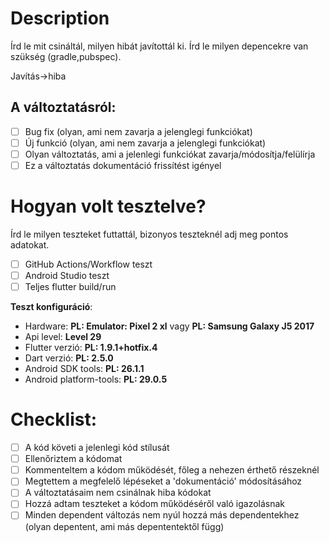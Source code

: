 # Description

Írd le mit csináltál, milyen hibát javítottál ki. Írd le milyen depencekre van szükség (gradle,pubspec).

Javítás->hiba

## A változtatásról:

- [ ] Bug fix (olyan, ami nem zavarja a jelenglegi funkciókat)
- [ ] Új funkció (olyan, ami nem zavarja a jelenglegi funkciókat)
- [ ] Olyan változtatás, ami a jelenlegi funkciókat zavarja/módosítja/felülírja
- [ ] Ez a változtatás dokumentáció frissítést igényel

# Hogyan volt tesztelve?

Írd le milyen teszteket futtattál, bizonyos teszteknél adj meg pontos adatokat.

- [ ] GitHub Actions/Workflow teszt
- [ ] Android Studio teszt
- [ ] Teljes flutter build/run

**Teszt konfiguráció**:
* Hardware: **PL: Emulator: Pixel 2 xl** vagy **PL: Samsung Galaxy J5 2017**
* Api level: **Level 29**
* Flutter verzió: **PL: 1.9.1+hotfix.4**
* Dart verzió: **PL: 2.5.0**
* Android SDK tools: **PL: 26.1.1**
* Android platform-tools: **PL: 29.0.5**


# Checklist:

- [ ] A kód követi a jelenlegi kód stílusát
- [ ] Ellenőriztem a kódomat
- [ ] Kommenteltem a kódom működését, főleg a nehezen érthető részeknél
- [ ] Megtettem a megfelelő lépéseket a 'dokumentáció' módosításához
- [ ] A változtatásaim nem csinálnak hiba kódokat
- [ ] Hozzá adtam teszteket a kódom működéséről való igazolásnak
- [ ] Minden dependent változás nem nyúl hozzá más dependentekhez (olyan depentent, ami más depententektől függ)